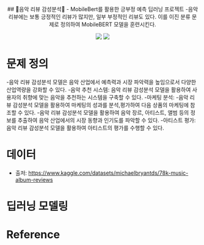 <div align=center>
## 📀음악 리뷰 감성분석📀
- MobileBert를 활용한 긍부정 예측 딥러닝 프로젝트
-음악 리뷰에는 보통 긍정적인 리뷰가 많지만, 일부 부정적인 리뷰도 있다. 이를 이진 분류 문제로 정의하여 MobileBERT 모델을 훈련시킨다. 

<img src="https://img.shields.io/badge/TensorFlow-FF6F00?style=flat-square&logo=TensorFlow&logoColor=white"/></a>
<img src="https://img.shields.io/badge/Python-3776AB?style=flat-square&logo=Python&logoColor=white"/></a>
</div>

# 문제 정의
-음악 리뷰 감성분석 모델은 음악 산업에서 예측력과 시장 파악력을 높임으로서 다양한 산업역량을 강화할 수 있다.
  -음악 추천 시스템: 음악 리뷰 감성분석 모델을 활용하여 사용자의 취향에 맞는 음악을 추천하는 시스템을 구축할 수 있다.
  -마케팅 분석: 
    -음악 리뷰 감성분석 모델을 활용하여 마케팅의 성과를 분석,평가하여 다음 상품의 마케팅에 참조할 수 있다.
    -음악 리뷰 감성분석 모델을 활용하여 음악 장르, 아티스트, 앨범 등의 정보를 추출하여 음악 산업에서의 시장 동향과 인기도를 파악할 수 있다.
  -아티스트 평가: 음악 리뷰 감성분석 모델을 활용하여 아티스트의 평가를 수행할 수 있다.
  

# 데이터 
- 출저: https://www.kaggle.com/datasets/michaelbryantds/78k-music-album-reviews



# 딥러닝 모델링

# Reference
